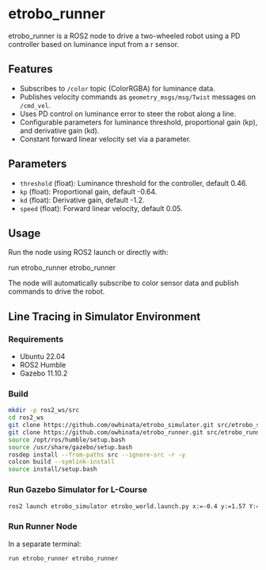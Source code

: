 # etrobo_runner

etrobo_runner is a ROS2 node to drive a two-wheeled robot using a PD controller based on luminance input from a
r sensor.


## Features
- Subscribes to `/color` topic (ColorRGBA) for luminance data.
- Publishes velocity commands as `geometry_msgs/msg/Twist` messages on `/cmd_vel`.
- Uses PD control on luminance error to steer the robot along a line.
- Configurable parameters for luminance threshold, proportional gain (kp), and derivative gain (kd).
- Constant forward linear velocity set via a parameter.

## Parameters
- `threshold` (float): Luminance threshold for the controller, default 0.46.
- `kp` (float): Proportional gain, default -0.64.
- `kd` (float): Derivative gain, default -1.2.
- `speed` (float): Forward linear velocity, default 0.05.

## Usage
Run the node using ROS2 launch or directly with:

 run etrobo_runner etrobo_runner

The node will automatically subscribe to color sensor data and publish commands to drive the robot.

## Line Tracing in Simulator Environment

### Requirements

- Ubuntu 22.04
- ROS2 Humble
- Gazebo 11.10.2

### Build

```bash
mkdir -p ros2_ws/src
cd ros2_ws
git clone https://github.com/owhinata/etrobo_simulator.git src/etrobo_simulator
git clone https://github.com/owhinata/etrobo_runner.git src/etrobo_runner
source /opt/ros/humble/setup.bash
source /usr/share/gazebo/setup.bash
rosdep install --from-paths src --ignore-src -r -y
colcon build --symlink-install
source install/setup.bash
```

### Run Gazebo Simulator for L-Course

```bash
ros2 launch etrobo_simulator etrobo_world.launch.py x:=-0.4 y:=1.57 Y:=-1.570796327
```

### Run Runner Node

In a separate terminal:

```bash
run etrobo_runner etrobo_runner
```
